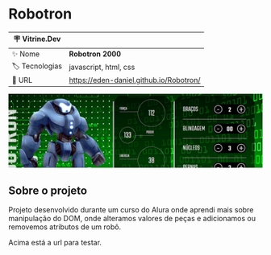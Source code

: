 # Robotron

| :placard: Vitrine.Dev |     |
| -------------  | --- |
| :sparkles: Nome        | **Robotron 2000**
| :label: Tecnologias | javascript, html, css
| :rocket: URL         | https://eden-daniel.github.io/Robotron/

<!-- Inserir imagem com a #vitrinedev ao final do link -->
![](https://raw.githubusercontent.com/Eden-Daniel/Robotron/main/capa-vitrinedev.png)

## Sobre o projeto
Projeto desenvolvido durante um curso do Alura onde aprendi mais sobre manipulação do DOM, onde alteramos valores de peças e adicionamos  ou removemos atributos de um robô.

Acima está a url para testar.
